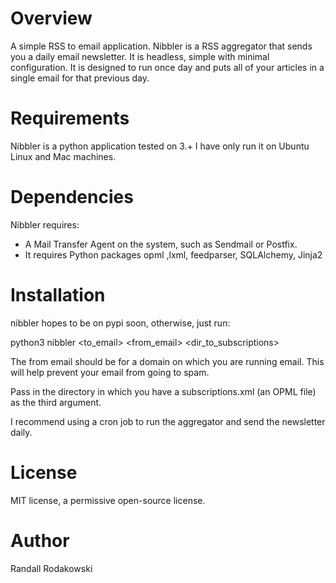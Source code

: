 # Overview

A simple RSS to email application.
Nibbler is a RSS aggregator that sends you a daily email newsletter.
It is headless, simple with minimal configuration.
It is designed to run once day and puts all of your articles in a single email for that previous day.

# Requirements

Nibbler is a python application tested on 3.+
I have only run it on Ubuntu Linux and Mac machines.

# Dependencies

Nibbler requires:

* A Mail Transfer Agent on the system, such as Sendmail or Postfix.
* It requires Python packages opml ,lxml, feedparser, SQLAlchemy, Jinja2

# Installation

nibbler hopes to be on pypi soon, otherwise, just run:

python3 nibbler <to_email> <from_email> <dir_to_subscriptions>

The from email should be for a domain on which you are running email. This will help prevent your email from going to spam.

Pass in the directory in which you have a subscriptions.xml (an OPML file) as the third argument.

I recommend using a cron job to run the aggregator and send the newsletter daily.

# License

MIT license, a permissive open-source license.

# Author

Randall Rodakowski
